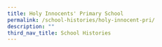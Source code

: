```yaml
---
title: Holy Innocents' Primary School
permalink: /school-histories/holy-innocent-pri/
description: ""
third_nav_title: School Histories
---
```

